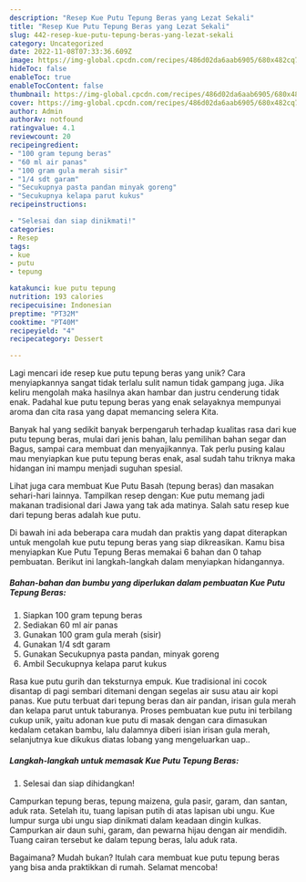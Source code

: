 ```yaml
---
description: "Resep Kue Putu Tepung Beras yang Lezat Sekali"
title: "Resep Kue Putu Tepung Beras yang Lezat Sekali"
slug: 442-resep-kue-putu-tepung-beras-yang-lezat-sekali
category: Uncategorized
date: 2022-11-08T07:33:36.609Z
image: https://img-global.cpcdn.com/recipes/486d02da6aab6905/680x482cq70/kue-putu-tepung-beras-foto-resep-utama.jpg
hideToc: false
enableToc: true
enableTocContent: false
thumbnail: https://img-global.cpcdn.com/recipes/486d02da6aab6905/680x482cq70/kue-putu-tepung-beras-foto-resep-utama.jpg
cover: https://img-global.cpcdn.com/recipes/486d02da6aab6905/680x482cq70/kue-putu-tepung-beras-foto-resep-utama.jpg
author: Admin
authorAv: notfound
ratingvalue: 4.1
reviewcount: 20
recipeingredient:
- "100 gram tepung beras"
- "60 ml air panas"
- "100 gram gula merah sisir"
- "1/4 sdt garam"
- "Secukupnya pasta pandan minyak goreng"
- "Secukupnya kelapa parut kukus"
recipeinstructions:

- "Selesai dan siap dinikmati!"
categories:
- Resep
tags:
- kue
- putu
- tepung

katakunci: kue putu tepung 
nutrition: 193 calories
recipecuisine: Indonesian
preptime: "PT32M"
cooktime: "PT40M"
recipeyield: "4"
recipecategory: Dessert

---
```





Lagi mencari ide resep kue putu tepung beras yang unik? Cara menyiapkannya sangat tidak terlalu sulit namun tidak gampang juga. Jika keliru mengolah maka hasilnya akan hambar dan justru cenderung tidak enak. Padahal kue putu tepung beras yang enak selayaknya mempunyai aroma dan cita rasa yang dapat memancing selera Kita.





Banyak hal yang sedikit banyak berpengaruh terhadap kualitas rasa dari kue putu tepung beras, mulai dari jenis bahan, lalu pemilihan bahan segar dan Bagus, sampai cara membuat dan menyajikannya. Tak perlu pusing kalau mau menyiapkan kue putu tepung beras enak,      asal sudah tahu triknya maka hidangan ini mampu menjadi suguhan spesial.














Lihat juga cara membuat Kue Putu Basah (tepung beras) dan masakan sehari-hari lainnya. Tampilkan resep dengan: Kue putu memang jadi makanan tradisional dari Jawa yang tak ada matinya. Salah satu resep kue dari tepung beras adalah kue putu.






Di bawah ini ada beberapa cara mudah dan praktis yang dapat diterapkan untuk mengolah kue putu tepung beras yang siap dikreasikan. Kamu bisa menyiapkan Kue Putu Tepung Beras memakai 6 bahan dan 0 tahap pembuatan. Berikut ini langkah-langkah dalam menyiapkan hidangannya.

<!--inarticleads1-->

##### Bahan-bahan dan bumbu yang diperlukan dalam pembuatan Kue Putu Tepung Beras:

1. Siapkan 100 gram tepung beras
1. Sediakan 60 ml air panas
1. Gunakan 100 gram gula merah (sisir)
1. Gunakan 1/4 sdt garam
1. Gunakan Secukupnya pasta pandan, minyak goreng
1. Ambil Secukupnya kelapa parut kukus


Rasa kue putu gurih dan teksturnya empuk. Kue tradisional ini cocok disantap di pagi sembari ditemani dengan segelas air susu atau air kopi panas. Kue putu terbuat dari tepung beras dan air pandan, irisan gula merah dan kelapa parut untuk taburanya. Proses pembuatan kue putu ini terbilang cukup unik, yaitu adonan kue putu di masak dengan cara dimasukan kedalam cetakan bambu, lalu dalamnya diberi isian irisan gula merah, selanjutnya kue dikukus diatas lobang yang mengeluarkan uap.. 

<!--inarticleads2-->

##### Langkah-langkah untuk memasak Kue Putu Tepung Beras:


1. Selesai dan siap dihidangkan!

Campurkan tepung beras, tepung maizena, gula pasir, garam, dan santan, aduk rata. Setelah itu, tuang lapisan putih di atas lapisan ubi ungu. Kue lumpur surga ubi ungu siap dinikmati dalam keadaan dingin kulkas. Campurkan air daun suhi, garam, dan pewarna hijau dengan air mendidih. Tuang cairan tersebut ke dalam tepung beras, lalu aduk rata. 

Bagaimana? Mudah bukan? Itulah cara membuat kue putu tepung beras yang bisa anda praktikkan di rumah. Selamat mencoba!
